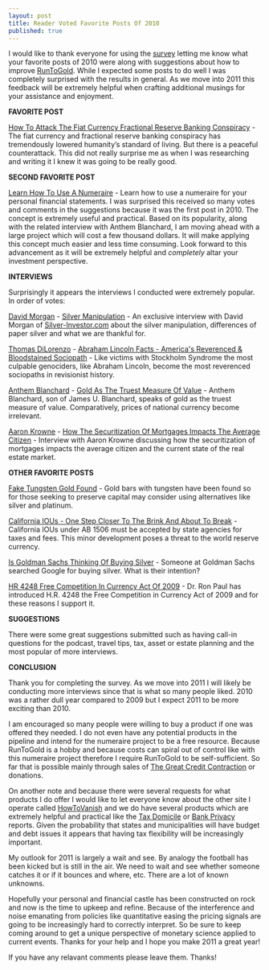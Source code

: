 ```yaml
---
layout: post
title: Reader Voted Favorite Posts Of 2010
published: true
---
```

<p>I would like to thank everyone for using the <a title="survey" href="http://www.runtogold.com/2011/01/new-year-2011/" target="_blank">survey</a> letting me know what your favorite posts of 2010 were along with suggestions about how to improve <a title="runtogold" href="http://www.runtogold.com" target="_blank">RunToGold</a>. While I expected some posts to do well I was completely surprised with the results in general. As we move into 2011 this feedback will be extremely helpful when crafting additional musings for your assistance and enjoyment.<img src="{{ site.baseurl }}/images/170111.jpg" border="0" alt="" width="1" height="1" /></p>
<p><strong>FAVORITE POST</strong></p>
<p><strong></strong><a title="fiat currency fractional reserve banking conspiracy" href="http://www.runtogold.com/2010/11/fiat-currency-fractional-reserve-banking-conspiracy/" target="_blank">How To Attack The Fiat Currency Fractional Reserve Banking Conspiracy</a> - The fiat currency and fractional reserve banking conspiracy has tremendously lowered humanity’s standard of living. But there is a peaceful counterattack. This did not really surprise me as when I was researching and writing it I knew it was going to be really good.</p>
<p><strong>SECOND FAVORITE POST</strong></p>
<p><strong></strong><a title="use numeraire" href="http://www.runtogold.com/2010/01/numeraire/" target="_blank">Learn How To Use A Numeraire</a> - Learn how to use a numeraire for your personal financial statements. I was surprised this received so many votes and comments in the suggestions because it was the first post in 2010. The concept is extremely useful and practical. Based on its popularity, along with the related interview with Anthem Blanchard, I am moving ahead with a large project which will cost a few thousand dollars. It will make applying this concept much easier and less time consuming. Look forward to this advancement as it will be extremely helpful and <em>completely</em> altar your investment perspective.</p>
<p><strong>INTERVIEWS</strong></p>
<p><strong></strong>Surprisingly it appears the interviews I conducted were extremely popular. In order of votes:</p>
<p><a title="david morgan" href="http://www.runtogold.com/author/davidmorgan/" target="_blank">David Morgan</a> - <a title="silver manipulation" href="http://www.runtogold.com/2010/11/david-morgan-silver-manipulation/" target="_blank">Silver Manipulation</a> - An exclusive interview with David Morgan of <a title="silver investor" href="http://www.silver-investor.com" target="_blank">Silver-Investor.com</a> about the silver manipulation, differences of paper silver and what we are thankful for.</p>
<p><a title="silver manipulation" href="http://www.runtogold.com/2010/11/david-morgan-silver-manipulation/" target="_blank"></a><a title="thomas dilorenzo" href="http://www.runtogold.com/author/tdilorenzo/" target="_blank">Thomas DiLorenzo</a> - <a title="abraham lincoln facts" href="http://www.runtogold.com/2010/09/abraham-lincoln-reverenced-sociopath/" target="_blank">Abraham Lincoln Facts - America's Reverenced &amp; Bloodstained Sociopath</a> - Like victims with Stockholm Syndrome the most culpable genociders, like Abraham Lincoln, become the most reverenced sociopaths in revisionist history.</p>
<p><a title="abraham lincoln facts" href="http://www.runtogold.com/2010/09/abraham-lincoln-reverenced-sociopath/" target="_blank"></a><a title="anthem blanchard" href="http://www.runtogold.com/author/anthemblanchard/" target="_blank">Anthem Blanchard</a> - <a title="gold truest measure of value" href="http://www.runtogold.com/2010/06/gold-as-the-truest-measure-of-value-interview-with-anthem-blanchard/" target="_blank">Gold As The Truest Measure Of Value</a> - Anthem Blanchard, son of James U. Blanchard, speaks of gold as the truest measure of value. Comparatively, prices of national currency become irrelevant.</p>
<p><a title="gold truest measure of value" href="http://www.runtogold.com/2010/06/gold-as-the-truest-measure-of-value-interview-with-anthem-blanchard/" target="_blank"></a><a title="aaron krowne" href="http://www.runtogold.com/author/aaron-krowne/" target="_blank">Aaron Krowne</a> - <a title="mortgage securitization" href="http://www.runtogold.com/2010/12/how-the-securitization-of-mortgages-impacts-the-average-citizen/" target="_blank">How The Securitization Of Mortgages Impacts The Average Citizen</a> - Interview with Aaron Krowne discussing how the securitization of mortgages impacts the average citizen and the current state of the real estate market.</p>
<p><strong>OTHER FAVORITE POSTS</strong></p>
<p><a title="fake tungsten gold" href="http://www.runtogold.com/2010/03/fake-tungsten-gold-found/" target="_blank">Fake Tungsten Gold Found</a> - Gold bars with tungsten have been found so for those seeking to preserve capital may consider using alternatives like silver and platinum.</p>
<p><a title="california ious" href="http://www.runtogold.com/2010/09/california-ious/" target="_blank">California IOUs - One Step Closer To The Brink And About To Break</a> - California IOUs under AB 1506 must be accepted by state agencies for taxes and fees. This minor development poses a threat to the world reserve currency.</p>
<p><a title="goldman sachs buying silver" href="http://www.runtogold.com/2010/02/goldman-sachs-buying-silver/" target="_blank">Is Goldman Sachs Thinking Of Buying Silver</a> - Someone at Goldman Sachs searched Google for buying silver. What is their intention?</p>
<p><a title="hr 4248 free competition in currency act of 2009" href="http://www.runtogold.com/2010/02/hr-4248-free-competition-in-currency-act-of-2009/" target="_blank">HR 4248 Free Competition In Currency Act Of 2009</a> - Dr. Ron Paul has introduced H.R. 4248 the Free Competition in Currency Act of 2009 and for these reasons I support it.</p>
<p><strong>SUGGESTIONS</strong></p>
<p>There were some great suggestions submitted such as having call-in questions for the podcast, travel tips, tax, asset or estate planning and the most popular of more interviews.</p>
<p><strong>CONCLUSION</strong></p>
<p>Thank you for completing the survey. As we move into 2011 I will likely be conducting more interviews since that is what so many people liked. 2010 was a rather dull year compared to 2009 but I expect 2011 to be more exciting than 2010.</p>
<p>I am encouraged so many people were willing to buy a product if one was offered they needed. I do not even have any potential products in the pipeline and intend for the numeraire project to be a free resource. Because RunToGold is a hobby and because costs can spiral out of control like with this numeraire project therefore I require RunToGold to be self-sufficient. So far that is possible mainly through sales of <a title="the great credit contraction" href="http://www.creditcontraction.com" target="_blank">The Great Credit Contraction</a> or donations.</p>
<p>On another note and because there were several requests for what products I do offer I would like to let everyone know about the other site I operate called <a title="howtovanish" href="http://www.howtovanish.com/" target="_blank">HowToVanish</a> and we do have several products which are extremely helpful and practical like the <a title="tax domicile" href="http://www.howtovanish.com/products/tax-domicile-report/" target="_blank">Tax Domicile</a> or <a title="bank privacy" href="http://www.howtovanish.com/products/bank-privacy-report/" target="_blank">Bank Privacy</a> reports. Given the probability that states and municipalities will have budget and debt issues it appears that having tax flexibility will be increasingly important.</p>
<p>My outlook for 2011 is largely a wait and see. By analogy the football has been kicked but is still in the air. We need to wait and see whether someone catches it or if it bounces and where, etc. There are a lot of known unknowns.</p>
<p>Hopefully your personal and financial castle has been constructed on rock and now is the time to upkeep and refine. Because of the interference and noise emanating from policies like quantitative easing the pricing signals are going to be increasingly hard to correctly interpret. So be sure to keep coming around to get a unique perspective of monetary science applied to current events. Thanks for your help and I hope you make 2011 a great year!</p>
<p>If you have any relavant comments please leave them. Thanks!</p>
